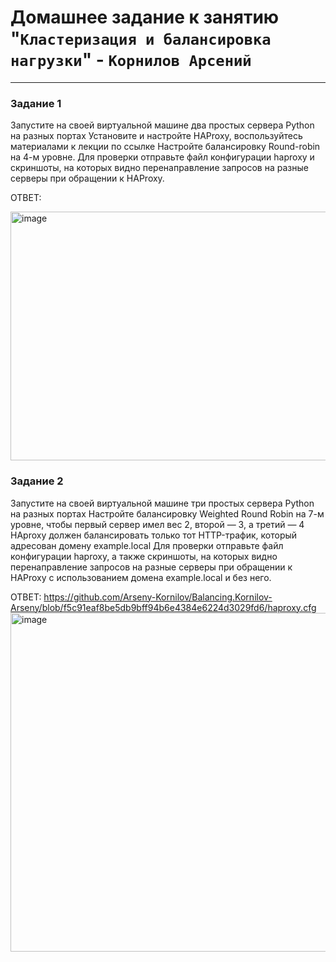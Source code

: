 # Домашнее задание к занятию "`Кластеризация и балансировка нагрузки`" - `Корнилов Арсений`

---
### Задание 1
Запустите на своей виртуальной машине два простых сервера Python на разных портах
Установите и настройте HAProxy, воспользуйтесь материалами к лекции по ссылке
Настройте балансировку Round-robin на 4-м уровне.
Для проверки отправьте файл конфигурации haproxy и скриншоты, на которых видно перенаправление запросов на разные серверы при обращении к HAProxy.

ОТВЕТ:

<img width="1301" height="398" alt="image" src="https://github.com/user-attachments/assets/27a26df9-65f0-4e16-8631-b6d45fc15f20" />

### Задание 2
Запустите на своей виртуальной машине три простых сервера Python на разных портах
Настройте балансировку Weighted Round Robin на 7-м уровне, чтобы первый сервер имел вес 2, второй — 3, а третий — 4
HAproxy должен балансировать только тот HTTP-трафик, который адресован домену example.local
Для проверки отправьте файл конфигурации haproxy, а также скриншоты, на которых видно перенаправление запросов на разные серверы при обращении к HAProxy с использованием домена example.local и без него.

ОТВЕТ:
https://github.com/Arseny-Kornilov/Balancing.Kornilov-Arseny/blob/f5c91eaf8be5db9bff94b6e4384e6224d3029fd6/haproxy.cfg
<img width="1302" height="542" alt="image" src="https://github.com/user-attachments/assets/698c7bbd-663d-497e-b981-fb8eddd6a4ce" />

